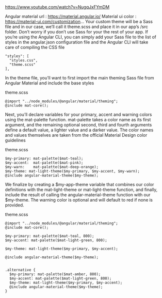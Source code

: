 https://www.youtube.com/watch?v=NugqJxFYmDM

Angular material url : https://material.angular.io/
Material ui color : https://material-ui.com/customization...
Your custom theme will be a Sass file and in our case, we’ll call it theme.scss and place it in our app’s /src folder.
Don’t worry if you don’t use Sass for your the rest of your app. If you’re using the Angular CLI, you can simply add your Sass file to the list of styles in the angular.json configuration file and the Angular CLI will take care of compiling the CSS file
```
"styles": [
  "styles.css",
  "theme.scss"
],
```
In the theme file, you’ll want to first import the main theming Sass file from Angular Material and include the base styles

theme.scss
```
@import "../node_modules/@angular/material/theming";
@include mat-core();
```
Next, you’ll declare variables for your primary, accent and warning colors using the mat-palette function.
mat-palette takes a color name as its first argument, and the remaining optional second, third and fourth arguments define a default value, a lighter value and a darker value. The color names and values themselves are taken from the official Material Design color guidelines

theme.scss
```
$my-primary: mat-palette($mat-teal);
$my-accent:  mat-palette($mat-pink);
$my-warn:    mat-palette($mat-deep-orange);
$my-theme: mat-light-theme($my-primary, $my-accent, $my-warn);
@include angular-material-theme($my-theme);
```
We finalize by creating a $my-app-theme variable that combines our color definitions with the mat-light-theme or mat-light-theme function, and finally, include the result of calling the angular-material-theme function with our $my-theme.
The warning color is optional and will default to red if none is provided.

theme.scss
```
@import "../node_modules/@angular/material/theming";
@include mat-core();

$my-primary: mat-palette($mat-teal, 800);
$my-accent: mat-palette($mat-light-green, 800);

$my-theme: mat-light-theme($my-primary, $my-accent);

@include angular-material-theme($my-theme);


.alternative {
  $my-primary: mat-palette($mat-amber, 800);
  $my-accent: mat-palette($mat-light-green, 800);
  $my-theme: mat-light-theme($my-primary, $my-accent);
  @include angular-material-theme($my-theme);
}

```
